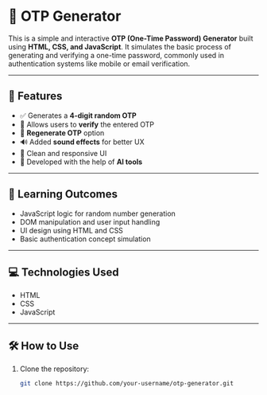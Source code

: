 # 🔐 OTP Generator

This is a simple and interactive **OTP (One-Time Password) Generator** built using **HTML, CSS, and JavaScript**. It simulates the basic process of generating and verifying a one-time password, commonly used in authentication systems like mobile or email verification.

---

## 🚀 Features

- ✅ Generates a **4-digit random OTP**
- 📝 Allows users to **verify** the entered OTP
- 🔁 **Regenerate OTP** option
- 🔊 Added **sound effects** for better UX
- 🎨 Clean and responsive UI
- 🤖 Developed with the help of **AI tools**

---

## 🧠 Learning Outcomes

- JavaScript logic for random number generation
- DOM manipulation and user input handling
- UI design using HTML and CSS
- Basic authentication concept simulation

---

## 💻 Technologies Used

- HTML
- CSS
- JavaScript



---

## 🛠 How to Use

1. Clone the repository:
   ```bash
   git clone https://github.com/your-username/otp-generator.git